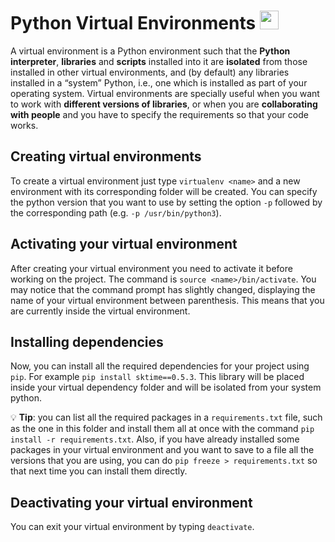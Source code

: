 # Python Virtual Environments <img src="https://upload.wikimedia.org/wikipedia/commons/thumb/c/c3/Python-logo-notext.svg/1200px-Python-logo-notext.svg.png" width="30">
A virtual environment is a Python environment such that the **Python interpreter**, **libraries** and **scripts** installed into it are **isolated** from those installed in other virtual environments, and (by default) any libraries installed in a “system” Python, i.e., one which is installed as part of your operating system.
Virtual environments are specially useful when you want to work with **different versions of libraries**, or when you are **collaborating with people** and you have to specify the requirements so that your code works.

## Creating virtual environments
To create a virtual environment just type ```virtualenv <name>``` and a new environment with its corresponding folder will be created. You can specify the python version that you want to use by setting the option ```-p``` followed by the corresponding path (e.g. ```-p /usr/bin/python3```). 

## Activating your virtual environment
After creating your virtual environment you need to activate it before working on the project. The command is ```source <name>/bin/activate```. You may notice that the  command prompt has slightly changed, displaying the name of your virtual environment between parenthesis. This means that you are currently inside the virtual environment.

## Installing dependencies
Now, you can install all the required dependencies for your project using ```pip```. For example ```pip install sktime==0.5.3```. This library will be placed inside your virtual dependency folder <name> and will be isolated from your system python.
  
:bulb: **Tip**: you can list all the required packages in a ```requirements.txt``` file, such as the one in this folder and install them all at once with the command ```pip install -r requirements.txt```. Also, if you have already installed some packages in your virtual environment and you want to save to a file all the versions that you are using, you can do ```pip freeze > requirements.txt``` so that next time you can install them directly.
  
## Deactivating your virtual environment
  You can exit your virtual environment by typing ```deactivate```.
